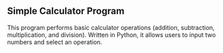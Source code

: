 ## Simple Calculator Program
This program performs basic calculator operations (addition, subtraction, multiplication, and division). Written in Python, it allows users to input two numbers and select an operation.
